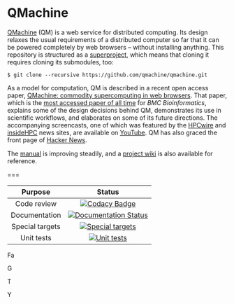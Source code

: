 QMachine
========


[QMachine](https://www.qmachine.org) (QM) is a web service for distributed
computing. Its design relaxes the usual requirements of a distributed computer
so far that it can be powered completely by web browsers – without installing
anything. This repository is structured as a
[superproject](https://en.wikibooks.org/wiki/Git/Submodules_and_Superprojects),
which means that cloning it requires cloning its submodules, too:

    $ git clone --recursive https://github.com/qmachine/qmachine.git

As a model for computation, QM is described in a recent open access paper,
[QMachine: commodity supercomputing in web browsers](http://www.biomedcentral.com/1471-2105/15/176).
That paper, which is the
[most accessed paper of all time](http://www.biomedcentral.com/bmcbioinformatics/mostviewed/alltime)
for *BMC Bioinformatics*, explains some of the design decisions behind QM,
demonstrates its use in scientific workflows, and elaborates on some of its
future directions. The accompanying screencasts, one of which was featured by
the
[HPCwire](http://www.hpcwire.com/hpcwire/2013-03-14/qmachine_combines_hpc_with_www.html)
and
[insideHPC](http://insidehpc.com/2013/03/09/video-qmachine-commodity-supercomputing-with-web-browsers/)
news sites, are available on
[YouTube](https://www.youtube.com/playlist?list=PLwUGp_wSf5vjD5vwzj9Dhqbz-y54oALIe).
QM has also graced the front page of
[Hacker News](https://news.ycombinator.com/item?id=6095595).

The [manual](https://docs.qmachine.org) is improving steadily, and a
[project wiki](https://www.qmachine.org/wiki/Main_Page) is also available for
reference.

===

| Purpose | Status |
|:-------:|:------:|
| Code review | [![Codacy Badge](https://www.codacy.com/project/badge/c61fcaa6c2be4cc28cddbd8b8f3162fc)](https://www.codacy.com/public/qmachine/qmachine) |
| Documentation | [![Documentation Status](https://readthedocs.org/projects/qmachine/badge/?version=latest)](https://readthedocs.org/projects/qmachine/?badge=latest) |
| Special targets | [![Special targets](https://drone.io/github.com/qmachine/qmachine/status.png)](https://drone.io/github.com/qmachine/qmachine/latest) |
| Unit tests | [![Unit tests](https://travis-ci.org/qmachine/qmachine.svg?branch=master)](https://travis-ci.org/qmachine/qmachine) |


<a href="https://www.facebook.com/qmachineorg"><img alt="Facebook logo" height="16" width="16" src="//www.google.com/s2/favicons?domain=www.facebook.com"></a>

<a href="https://plus.google.com/+qmachineorg"><img alt="Google+ logo" height="16" width="16" src="//www.google.com/s2/favicons?domain=plus.google.com"></a>

<a href="https://twitter.com/qmachineorg"><img alt="Twitter logo" height="16" width="16" src="//www.google.com/s2/favicons?domain=twitter.com"></a>

<a href="//www.youtube.com/playlist?list=PLwUGp_wSf5vjD5vwzj9Dhqbz-y54oALIe"><img alt="YouTube logo" height="16" width="16" src="//www.google.com/s2/favicons?domain=www.youtube.com"></a>

